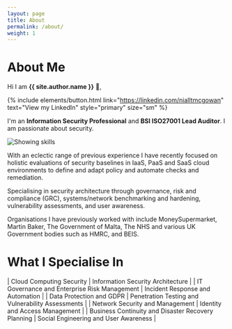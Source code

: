 ```yaml
---
layout: page
title: About
permalink: /about/
weight: 1
---
```


# **About Me**

Hi I am **{{ site.author.name }}** :wave:,<br>

{% include elements/button.html link="https://linkedin.com/nialltmcgowan" text="View my LinkedIn" style="primary" size="sm" %}

I'm an **Information Security Professional** and **BSI ISO27001 Lead Auditor**. I am passionate about security.

![Showing skills](https://website-assetsnm.s3.eu-west-2.amazonaws.com/screenshot.gif "Experience")



With an eclectic range of previous experience I have recently focused on holistic evaluations of security baselines in IaaS, PaaS and SaaS cloud environments to define and adapt policy and automate checks and remediation. 

Specialising in security architecture through governance, risk and compliance (GRC), systems/network benchmarking and hardening, vulnerability assessments, and user awareness. 

Organisations I have previously worked with include MoneySupermarket, Martin Baker, The Government of Malta, The NHS and various UK Government bodies such as HMRC, and BEIS.

# **What I Specialise In**

| Cloud Computing Security                           	| Information Security Architecture                 	|
| IT Governance and Enterprise Risk Management       	| Incident Response and Automation                  	|
| Data Protection and GDPR                           	| Penetration Testing and Vulnerability Assessments 	|
| Network Security and Management                    	| Identity and Access Management                    	|
| Business Continuity and Disaster Recovery Planning 	| Social Engineering and User Awareness             	|